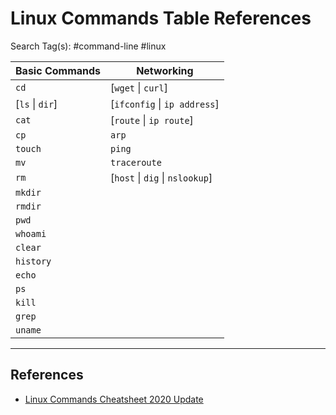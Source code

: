 # Linux Commands Table References

Search Tag(s): #command-line #linux

|Basic Commands|Networking|
|--------------|----------|
|`cd`|[`wget` \| `curl`]|
|[`ls` \| `dir`]|[`ifconfig` \| `ip address`]|
|`cat`|[`route` \| `ip route`]|
|`cp`|`arp`|
|`touch`|`ping`|
|`mv`|`traceroute`|
|`rm`|[`host` \| `dig` \| `nslookup`]|
|`mkdir`||
|`rmdir`||
|`pwd`||
|`whoami`||
|`clear`||
|`history`||
|`echo`||
|`ps`||
|`kill`||
|`grep`||
|`uname`||

---
## References

- [Linux Commands Cheatsheet 2020 Update](https://www.yeahhub.com/linux-commands-cheatsheet-2020-update/)